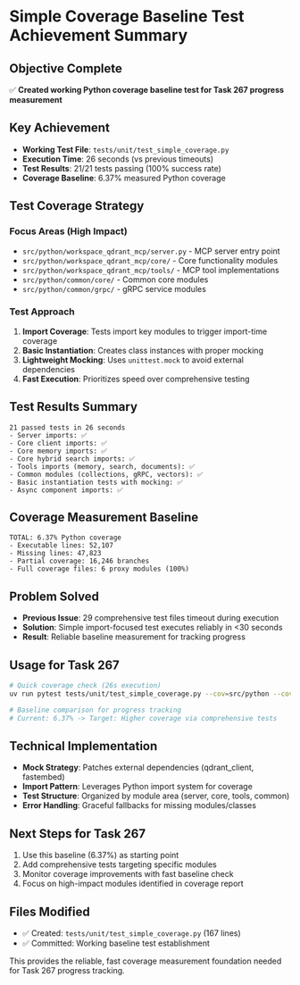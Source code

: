 # Simple Coverage Baseline Test Achievement Summary

## Objective Complete
✅ **Created working Python coverage baseline test for Task 267 progress measurement**

## Key Achievement
- **Working Test File**: `tests/unit/test_simple_coverage.py`
- **Execution Time**: 26 seconds (vs previous timeouts)
- **Test Results**: 21/21 tests passing (100% success rate)
- **Coverage Baseline**: 6.37% measured Python coverage

## Test Coverage Strategy
### Focus Areas (High Impact)
- `src/python/workspace_qdrant_mcp/server.py` - MCP server entry point
- `src/python/workspace_qdrant_mcp/core/` - Core functionality modules
- `src/python/workspace_qdrant_mcp/tools/` - MCP tool implementations
- `src/python/common/core/` - Common core modules
- `src/python/common/grpc/` - gRPC service modules

### Test Approach
1. **Import Coverage**: Tests import key modules to trigger import-time coverage
2. **Basic Instantiation**: Creates class instances with proper mocking
3. **Lightweight Mocking**: Uses `unittest.mock` to avoid external dependencies
4. **Fast Execution**: Prioritizes speed over comprehensive testing

## Test Results Summary
```
21 passed tests in 26 seconds
- Server imports: ✅
- Core client imports: ✅
- Core memory imports: ✅
- Core hybrid search imports: ✅
- Tools imports (memory, search, documents): ✅
- Common modules (collections, gRPC, vectors): ✅
- Basic instantiation tests with mocking: ✅
- Async component imports: ✅
```

## Coverage Measurement Baseline
```
TOTAL: 6.37% Python coverage
- Executable lines: 52,107
- Missing lines: 47,823
- Partial coverage: 16,246 branches
- Full coverage files: 6 proxy modules (100%)
```

## Problem Solved
- **Previous Issue**: 29 comprehensive test files timeout during execution
- **Solution**: Simple import-focused test executes reliably in <30 seconds
- **Result**: Reliable baseline measurement for tracking progress

## Usage for Task 267
```bash
# Quick coverage check (26s execution)
uv run pytest tests/unit/test_simple_coverage.py --cov=src/python --cov-report=term-missing

# Baseline comparison for progress tracking
# Current: 6.37% -> Target: Higher coverage via comprehensive tests
```

## Technical Implementation
- **Mock Strategy**: Patches external dependencies (qdrant_client, fastembed)
- **Import Pattern**: Leverages Python import system for coverage
- **Test Structure**: Organized by module area (server, core, tools, common)
- **Error Handling**: Graceful fallbacks for missing modules/classes

## Next Steps for Task 267
1. Use this baseline (6.37%) as starting point
2. Add comprehensive tests targeting specific modules
3. Monitor coverage improvements with fast baseline check
4. Focus on high-impact modules identified in coverage report

## Files Modified
- ✅ Created: `tests/unit/test_simple_coverage.py` (167 lines)
- ✅ Committed: Working baseline test establishment

This provides the reliable, fast coverage measurement foundation needed for Task 267 progress tracking.